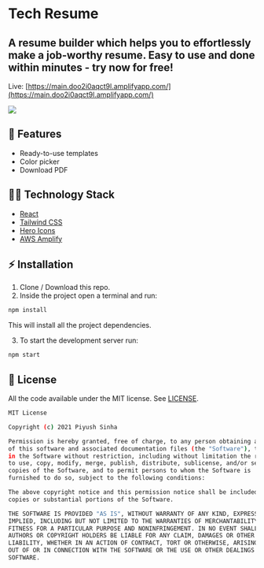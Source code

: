 # Tech Resume
## A resume builder which helps you to effortlessly make a job-worthy resume. Easy to use and done within minutes - try now for free!
Live: [https://main.doo2i0aqct9l.amplifyapp.com/](https://main.doo2i0aqct9l.amplifyapp.com/) 

<img src="https://cdn.hashnode.com/res/hashnode/image/upload/v1614380298728/7vRha0XwN.png?w=1600&h=840&fit=crop&crop=entropy&auto=compress">

## :dizzy: Features
* Ready-to-use templates 
* Color picker
* Download PDF 


## :man_technologist: Technology Stack
* [React](https://reactjs.org)
* [Tailwind CSS](https://tailwindcss.com/)
* [Hero Icons](https://heroicons.com/)
* [AWS Amplify](https://aws.amazon.com/amplify/)

## :zap: Installation
1. Clone / Download this repo.
2. Inside the project open a terminal and run:
```bash
npm install
```
This will install all the project dependencies.

3. To start the development server run:
```bash
npm start
```

## :page_facing_up: License

All the code available under the MIT license. See [LICENSE](LICENSE).

```sh
MIT License

Copyright (c) 2021 Piyush Sinha

Permission is hereby granted, free of charge, to any person obtaining a copy
of this software and associated documentation files (the "Software"), to deal
in the Software without restriction, including without limitation the rights
to use, copy, modify, merge, publish, distribute, sublicense, and/or sell
copies of the Software, and to permit persons to whom the Software is
furnished to do so, subject to the following conditions:

The above copyright notice and this permission notice shall be included in all
copies or substantial portions of the Software.

THE SOFTWARE IS PROVIDED "AS IS", WITHOUT WARRANTY OF ANY KIND, EXPRESS OR
IMPLIED, INCLUDING BUT NOT LIMITED TO THE WARRANTIES OF MERCHANTABILITY,
FITNESS FOR A PARTICULAR PURPOSE AND NONINFRINGEMENT. IN NO EVENT SHALL THE
AUTHORS OR COPYRIGHT HOLDERS BE LIABLE FOR ANY CLAIM, DAMAGES OR OTHER
LIABILITY, WHETHER IN AN ACTION OF CONTRACT, TORT OR OTHERWISE, ARISING FROM,
OUT OF OR IN CONNECTION WITH THE SOFTWARE OR THE USE OR OTHER DEALINGS IN THE
SOFTWARE.
```
